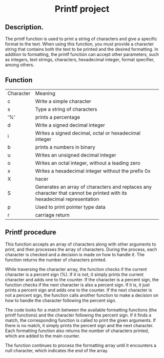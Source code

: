 <h1 align = "center"> Printf project </h1>

<h2>Description.</h2>

The printf function is used to print a string of characters and give a specific format to the text. When using this function, you must provide a character string that contains both the text to be printed and the desired formatting. In addition to formatting, the printf function can accept other parameters, such as integers, text strings, characters, hexadecimal integer, format specifier, among others.

<h2>Function</h2>

<table>
<tr>
<td>Character</td>
<td>Meaning</td>
</tr>
<tr>
<td>c</td>
<td>Write a simple character</td>
</tr>
<tr>
<td>s</td>
<td>Type a string of characters</td>
</tr>
<tr>
<td>'%'</td>
<td>prints a percentage</td>
</tr>
<tr>
<td>d</td>
<td>Write a signed decimal integer</td>
</tr>
<tr>
<td>i</td>
<td>Writes a signed decimal, octal or hexadecimal integer</td>
</tr>
<tr>
  <td>b</td>
<td>prints a numbers in binary</td>
  </tr>
  <tr>
    <td>u</td>
    <td>Writes an unsigned decimal integer</td>
  </tr>
  <tr>
  <td>o</td>
  <td>Writes an octal integer, without a leading zero</td>
  </tr>
  <tr>
    <td>x</td>
    <td>Writes a hexadecimal integer without the prefix 0x</td>
  </tr>
  <tr>
    <td>X</td>
    <td>hacer</td>
  </tr>
  <tr>
    <td>S</td>
    <td>Generates an array of characters and replaces any character that cannot be printed with its hexadecimal representation</td>
  </tr>
  <tr>
  <td>p</td>
  <td>Used to print pointer type data</td>
  </tr>
  <tr>
    <td>r</td>
    <td>carriage return</td>
  </tr>
</table>

<h2>Printf procedure</h2>

<p>This function accepts an array of characters along with other arguments to print, and then processes the array of characters. During the process, each character is checked and a decision is made on how to handle it. The function returns the number of characters printed.

While traversing the character array, the function checks if the current character is a percent sign (%). If it is not, it simply prints the current character and adds one to the counter. If the character is a percent sign, the function checks if the next character is also a percent sign. If it is, it just prints a percent sign and adds one to the counter. If the next character is not a percent sign, the function calls another function to make a decision on how to handle the character following the percent sign.

The code looks for a match between the available formatting functions (the printf functions) and the character following the percent sign. If it finds a match, the corresponding function is called to print the given arguments. If there is no match, it simply prints the percent sign and the next character. Each formatting function also returns the number of characters printed, which are added to the main counter.

The function continues to process the formatting array until it encounters a null character, which indicates the end of the array.</p>
